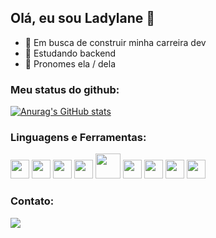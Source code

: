 ## Olá, eu sou Ladylane 👋

- 🚀 Em busca de construir minha carreira dev
- 🌱 Estudando backend
- 🙂 Pronomes ela / dela

### Meu status do github: 

[![Anurag's GitHub stats](https://github-readme-stats.vercel.app/api?username=Ladylane&show_icons=true&theme=radical)](https://github.com/anuraghazra/github-readme-stats)

### Linguagens e Ferramentas:

<img src="https://cdn.jsdelivr.net/gh/devicons/devicon/icons/javascript/javascript-original.svg" height=30px width=30px/> <img src="https://cdn.jsdelivr.net/gh/devicons/devicon/icons/html5/html5-original.svg" height=30px width=30px/> <img src="https://cdn.jsdelivr.net/gh/devicons/devicon/icons/react/react-original.svg" height=30px width=30px/> <img src="https://cdn.jsdelivr.net/gh/devicons/devicon/icons/docker/docker-plain.svg" height=30px width=30px/> <img src="https://cdn.jsdelivr.net/gh/devicons/devicon/icons/mysql/mysql-original-wordmark.svg" height=40px width=40px/> <img src="https://cdn.jsdelivr.net/gh/devicons/devicon/icons/typescript/typescript-original.svg" height=30px width=30px/> <img src="https://cdn.jsdelivr.net/gh/devicons/devicon/icons/nodejs/nodejs-original.svg" height=30px width=30px/> <img src="https://cdn.jsdelivr.net/gh/devicons/devicon/icons/redux/redux-original.svg" height=30px width=30px/> <img src="https://cdn.jsdelivr.net/gh/devicons/devicon/icons/mongodb/mongodb-plain-wordmark.svg" height=30px width=30px/>
          
          
          
          
          
                 
### Contato:

<div>
<a href="https://www.linkedin.com/in/ladylane-de-sousa/" target="_blank"><img src="https://img.shields.io/badge/LinkedIn-0077B5?style=for-the-badge&logo=linkedin&logoColor=white" target="_blank"></a>
</div>
          
          
          
          
          
          
          
                       
          

